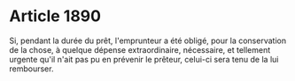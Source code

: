 # Article 1890

Si, pendant la durée du prêt, l'emprunteur a été obligé, pour la conservation de la chose, à quelque dépense extraordinaire, nécessaire, et tellement urgente qu'il n'ait pas pu en prévenir le prêteur, celui-ci sera tenu de la lui rembourser.